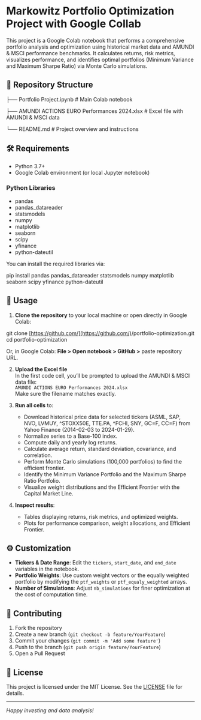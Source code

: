 # Markowitz Portfolio Optimization Project with Google Collab

This project is a Google Colab notebook that performs a comprehensive portfolio analysis and optimization using historical market data and AMUNDI & MSCI performance benchmarks. It calculates returns, risk metrics, visualizes performance, and identifies optimal portfolios (Minimum Variance and Maximum Sharpe Ratio) via Monte Carlo simulations.

## 📁 Repository Structure


├── Portfolio Project.ipynb       # Main Colab notebook

├── AMUNDI ACTIONS EURO Performances 2024.xlsx  # Excel file with AMUNDI & MSCI data

└── README.md                    # Project overview and instructions

## 🛠️ Requirements

* Python 3.7+
* Google Colab environment (or local Jupyter notebook)

### Python Libraries

* pandas
* pandas\_datareader
* statsmodels
* numpy
* matplotlib
* seaborn
* scipy
* yfinance
* python-dateutil

You can install the required libraries via:


pip install pandas pandas_datareader statsmodels numpy matplotlib seaborn scipy yfinance python-dateutil

## 🚀 Usage

1. **Clone the repository** to your local machine or open directly in Google Colab:

git clone [https://github.com/](https://github.com/)<your-username>/portfolio-optimization.git
cd portfolio-optimization

   Or, in Google Colab: **File > Open notebook > GitHub >** paste repository URL.

2. **Upload the Excel file**  
   In the first code cell, you’ll be prompted to upload the AMUNDI & MSCI data file:  
   `AMUNDI ACTIONS EURO Performances 2024.xlsx`  
   Make sure the filename matches exactly.

3. **Run all cells** to:
   - Download historical price data for selected tickers (ASML, SAP, NVO, LVMUY, ^STOXX50E, TTE.PA, ^FCHI, SNY, GC=F, CC=F) from Yahoo Finance (2014-02-03 to 2024-01-29).
   - Normalize series to a Base-100 index.
   - Compute daily and yearly log returns.
   - Calculate average return, standard deviation, covariance, and correlation.
   - Perform Monte Carlo simulations (100,000 portfolios) to find the efficient frontier.
   - Identify the Minimum Variance Portfolio and the Maximum Sharpe Ratio Portfolio.
   - Visualize weight distributions and the Efficient Frontier with the Capital Market Line.

4. **Inspect results**:
   - Tables displaying returns, risk metrics, and optimized weights.
   - Plots for performance comparison, weight allocations, and Efficient Frontier.

## ⚙️ Customization

- **Tickers & Date Range**: Edit the `tickers`, `start_date`, and `end_date` variables in the notebook.
- **Portfolio Weights**: Use custom weight vectors or the equally weighted portfolio by modifying the `ptf_weights` or `ptf_equaly_weighted` arrays.
- **Number of Simulations**: Adjust `nb_simulations` for finer optimization at the cost of computation time.

## 🤝 Contributing

1. Fork the repository
2. Create a new branch (`git checkout -b feature/YourFeature`)
3. Commit your changes (`git commit -m 'Add some feature'`)
4. Push to the branch (`git push origin feature/YourFeature`)
5. Open a Pull Request

## 📄 License

This project is licensed under the MIT License. See the [LICENSE](LICENSE) file for details.

---
*Happy investing and data analysis!*
